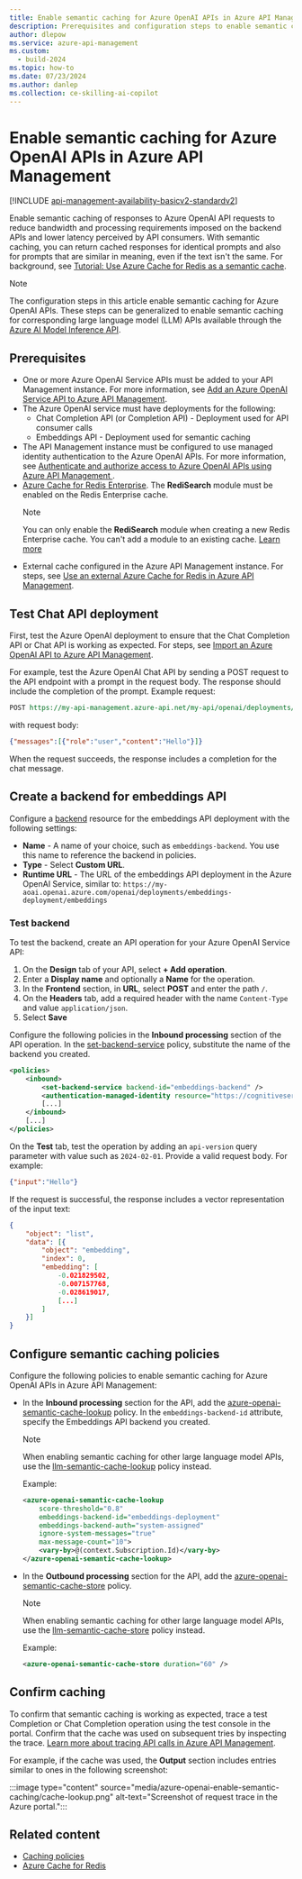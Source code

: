 ```yaml
---
title: Enable semantic caching for Azure OpenAI APIs in Azure API Management
description: Prerequisites and configuration steps to enable semantic caching for Azure OpenAI APIs in Azure API Management.
author: dlepow
ms.service: azure-api-management
ms.custom:
  - build-2024
ms.topic: how-to
ms.date: 07/23/2024
ms.author: danlep
ms.collection: ce-skilling-ai-copilot
---
```


# Enable semantic caching for Azure OpenAI APIs in Azure API Management

[!INCLUDE [api-management-availability-basicv2-standardv2](../../includes/api-management-availability-basicv2-standardv2.md)]

Enable semantic caching of responses to Azure OpenAI API requests to reduce bandwidth and processing requirements imposed on the backend APIs and lower latency perceived by API consumers. With semantic caching, you can return cached responses for identical prompts and also for prompts that are similar in meaning, even if the text isn't the same. For background, see [Tutorial: Use Azure Cache for Redis as a semantic cache](../azure-cache-for-redis/cache-tutorial-semantic-cache.md).

> [!NOTE]
> The configuration steps in this article enable semantic caching for Azure OpenAI APIs. These steps can be generalized to enable semantic caching for corresponding large language model (LLM) APIs available through the [Azure AI Model Inference API](/azure/ai-studio/reference/reference-model-inference-api). 

## Prerequisites

* One or more Azure OpenAI Service APIs must be added to your API Management instance. For more information, see [Add an Azure OpenAI Service API to Azure API Management](azure-openai-api-from-specification.md).
* The Azure OpenAI service must have deployments for the following:
    * Chat Completion API (or Completion API) - Deployment used for API consumer calls 
    * Embeddings API - Deployment used for semantic caching
* The API Management instance must be configured to use managed identity authentication to the Azure OpenAI APIs. For more information, see [Authenticate and authorize access to Azure OpenAI APIs using Azure API Management ](api-management-authenticate-authorize-azure-openai.md#authenticate-with-managed-identity).
* [Azure Cache for Redis Enterprise](../azure-cache-for-redis/quickstart-create-redis-enterprise.md). The **RediSearch** module must be enabled on the Redis Enterprise cache.
    > [!NOTE]
    > You can only enable the **RediSearch** module when creating a new Redis Enterprise cache. You can't add a module to an existing cache. [Learn more](../azure-cache-for-redis/cache-redis-modules.md)
* External cache configured in the Azure API Management instance. For steps, see [Use an external Azure Cache for Redis in Azure API Management](api-management-howto-cache-external.md).


## Test Chat API deployment

First, test the Azure OpenAI deployment to ensure that the Chat Completion API or Chat API is working as expected. For steps, see [Import an Azure OpenAI API to Azure API Management](azure-openai-api-from-specification.md#test-the-azure-openai-api).

For example, test the Azure OpenAI Chat API by sending a POST request to the API endpoint with a prompt in the request body. The response should include the completion of the prompt. Example request:

```rest
POST https://my-api-management.azure-api.net/my-api/openai/deployments/chat-deployment/chat/completions?api-version=2024-02-01
```

with request body:

```json
{"messages":[{"role":"user","content":"Hello"}]}
```

When the request succeeds, the response includes a completion for the chat message.

## Create a backend for embeddings API

Configure a [backend](backends.md) resource for the embeddings API deployment with the following settings:

* **Name** - A name of your choice, such as `embeddings-backend`. You use this name to reference the backend in policies.
* **Type** - Select **Custom URL**.
* **Runtime URL** - The URL of the embeddings API deployment in the Azure OpenAI Service, similar to:
        ```
        https://my-aoai.openai.azure.com/openai/deployments/embeddings-deployment/embeddings
        ```
### Test backend 

To test the backend, create an API operation for your Azure OpenAI Service API:

1. On the **Design** tab of your API, select **+ Add operation**.
1. Enter a **Display name** and optionally a **Name** for the operation.
1. In the **Frontend** section, in **URL**, select **POST** and enter the path `/`.
1. On the **Headers** tab, add a required header with the name `Content-Type` and value `application/json`.
1. Select **Save**

Configure the following policies in the **Inbound processing** section of the API operation. In the [set-backend-service](set-backend-service-policy.md) policy, substitute the name of the backend you created.

```xml
<policies>
    <inbound>
        <set-backend-service backend-id="embeddings-backend" />
        <authentication-managed-identity resource="https://cognitiveservices.azure.com/" />
        [...]
    </inbound>
    [...]
</policies>
```
 
On the **Test** tab, test the operation by adding an `api-version` query parameter with value such as `2024-02-01`. Provide a valid request body. For example:

```json
{"input":"Hello"}
```        

If the request is successful, the response includes a vector representation of the input text:

```json
{
    "object": "list",
    "data": [{
        "object": "embedding",
        "index": 0,
        "embedding": [
            -0.021829502,
            -0.007157768,
            -0.028619017,
            [...]
        ]
    }]
}

```

## Configure semantic caching policies

Configure the following policies to enable semantic caching for Azure OpenAI APIs in Azure API Management:
* In the **Inbound processing** section for the API, add the [azure-openai-semantic-cache-lookup](azure-openai-semantic-cache-lookup-policy.md) policy. In the `embeddings-backend-id` attribute, specify the Embeddings API backend you created.

    > [!NOTE]
    > When enabling semantic caching for other large language model APIs, use the [llm-semantic-cache-lookup](llm-semantic-cache-lookup-policy.md) policy instead.

    Example:

    ```xml
    <azure-openai-semantic-cache-lookup
        score-threshold="0.8"
        embeddings-backend-id="embeddings-deployment"
        embeddings-backend-auth="system-assigned"
        ignore-system-messages="true"
        max-message-count="10">
        <vary-by>@(context.Subscription.Id)</vary-by>
    </azure-openai-semantic-cache-lookup>
    
* In the **Outbound processing** section for the API, add the [azure-openai-semantic-cache-store](azure-openai-semantic-cache-store-policy.md) policy.

    > [!NOTE]
    > When enabling semantic caching for other large language model APIs, use the [llm-semantic-cache-store](llm-semantic-cache-store-policy.md) policy instead.

    Example:

    ```xml
    <azure-openai-semantic-cache-store duration="60" />
    ```

## Confirm caching

To confirm that semantic caching is working as expected, trace a test Completion or Chat Completion operation using the test console in the portal. Confirm that the cache was used on subsequent tries by inspecting the trace. [Learn more about tracing API calls in Azure API Management](api-management-howto-api-inspector.md).

For example, if the cache was used, the **Output** section includes entries similar to ones in the following screenshot:

:::image type="content" source="media/azure-openai-enable-semantic-caching/cache-lookup.png" alt-text="Screenshot of request trace in the Azure portal.":::

## Related content

* [Caching policies](api-management-policies.md#caching)
* [Azure Cache for Redis](../azure-cache-for-redis/cache-overview.md)
